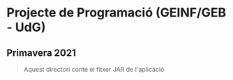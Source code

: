 # Projecte de Programació (GEINF/GEB - UdG)

## Primavera 2021

> Aquest directori conté el fitxer JAR de l'aplicació
